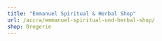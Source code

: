 ```yaml
---
title: "Emmanuel Spiritual & Herbal Shop"
url: /accra/emmanuel-spiritual-und-herbal-shop/
shop: Drogerie
---
```

